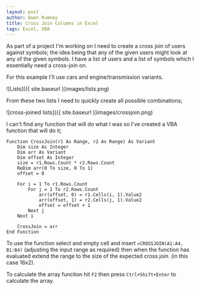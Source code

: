 ```yaml
---
layout: post
author: Owen Rumney
title: Cross Join Columns in Excel
tags: Excel, VBA
---
```


As part of a project I'm working on I need to create a cross join of users against symbols; the idea being that any of the given users might look at any of the given symbols. I have a list of users and a list of symbols which I essentially need a cross-join on.

For this example I'll use cars and engine/transmission variants.

![Lists]({{ site.baseurl }}images/lists.png)

From these two lists I need to quickly create all possible combinations;

![cross-joined lists]({{ site.baseurl }}images/crossjoin.png)

I can't find any function that will do what I was so I've created a VBA function that will do it;

    Function CrossJoin(r1 As Range, r2 As Range) As Variant
        Dim size As Integer
        Dim arr As Variant
        Dim offset As Integer
        size = r1.Rows.Count * r2.Rows.Count
        ReDim arr(0 To size, 0 To 1)
        offset = 0

        For i = 1 To r1.Rows.Count
            For j = 1 To r2.Rows.Count
                arr(offset, 0) = r1.Cells(i, 1).Value2
                arr(offset, 1) = r2.Cells(j, 1).Value2
                offset = offset + 1
            Next j
        Next i

        CrossJoin = arr
    End Function

To use the function select and empty cell and insert `=CROSSJOIN(A1:A4, B1:B4)` (adjusting the input range as required) then when the function has evaluated extend the range to the size of the expected cross join. (in this case 16x2).

To calculate the array function hit `F2` then press `Ctrl+Shift+Enter` to calculate the array.
